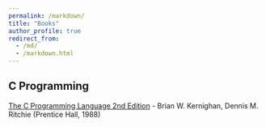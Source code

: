```yaml
---
permalink: /markdown/
title: "Books"
author_profile: true
redirect_from: 
  - /md/
  - /markdown.html
---
```


## C Programming

[The C Programming Language 2nd Edition](http://www.amazon.com/gp/product/0131103628?ie=UTF8&tag=deirdrestraug-20&linkCode=as2&camp=1789&creative=390957&creativeASIN=0131103628)  - Brian W. Kernighan, Dennis M. Ritchie (Prentice Hall, 1988)